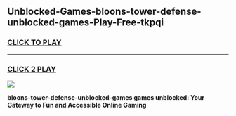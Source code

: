 
## Unblocked-Games-bloons-tower-defense-unblocked-games-Play-Free-tkpqi
<h3>
<a href="https://premium76.site?title=bloons-tower-defense-unblocked-games&ref=23A">CLICK TO PLAY</a></h3>
<hr>

<h3>
<a href="https://premium76.site?title=bloons-tower-defense-unblocked-games&ref=23A">CLICK 2 PLAY</a>
  
</h3>

<a href="https://premium76.site?title=bloons-tower-defense-unblocked-games&ref=23A"><img src="https://clearcache.store/games.png"></a>


**bloons-tower-defense-unblocked-games games unblocked: Your Gateway to Fun and Accessible Online Gaming**
